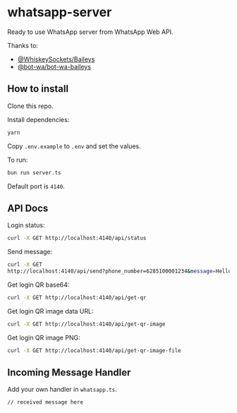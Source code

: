 # whatsapp-server

Ready to use WhatsApp server from WhatsApp Web API.

Thanks to:

- [@WhiskeySockets/Baileys](https://github.com/WhiskeySockets/Baileys)
- [@bot-wa/bot-wa-baileys](https://github.com/andresayac/bot-wa-baileys)

## How to install

Clone this repo.

Install dependencies:

```sh
yarn
```

Copy `.env.example` to `.env` and set the values.

To run:

```bash
bun run server.ts
```

Default port is `4140`.

## API Docs

Login status:

```sh
curl -X GET http://localhost:4140/api/status
```

Send message:

```sh
curl -X GET
http://localhost:4140/api/send?phone_number=6285100001234&message=Hello%20World
```

Get login QR base64:

```sh
curl -X GET http://localhost:4140/api/get-qr
```

Get login QR image data URL:

```sh
curl -X GET http://localhost:4140/api/get-qr-image
```

Get login QR image PNG:

```sh
curl -X GET http://localhost:4140/api/get-qr-image-file
```

## Incoming Message Handler

Add your own handler in `whatsapp.ts`.

```node
// received message here
```
